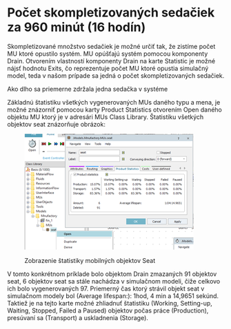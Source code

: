 # Počet skompletizovaných sedačiek za 960 minút (16 hodín)

Skompletizované množstvo sedačiek je možné určiť tak, že zistíme počet MU ktoré opustilo systém. MU opúšťajú systém pomocou komponenty Drain. Otvorením vlastností komponenty Drain na karte Statistic je možné nájsť hodnotu Exits, čo reprezentuje počet MU ktoré opustia simulačný model, teda v našom prípade sa jedná o počet skompletizovaných sedačiek.

Ako dlho sa priemerne  zdržala jedna sedačka v systéme

Základnú štatistiku všetkých vygenerovaných MUs daného typu a mena, je možné znázorniť pomocou karty Product Statistics otvorením Open daného objektu MU ktorý je v adresári MUs Class Library. Štatistiku všetkých objektov seat znázorňuje obrázok:

<figure><img src="../.gitbook/assets/stat_mob_objektov.png" alt=""><figcaption><p>Zobrazenie štatistiky mobilných objektov Seat</p></figcaption></figure>

V tomto konkrétnom príklade bolo objektom Drain zmazaných 91 objektov seat, 6 objektov seat sa stále nachádza v simulačnom modeli, čiže celkovo ich bolo vygenerovaných 97. Priemerný čas ktorý strávil objekt seat v simulačnom modely bol (Average lifespan:): 1hod, 4 min a 14,9651 sekúnd. Taktiež je na tejto karte možné zhliadnuť štatistiku (Working, Setting-up, Waiting, Stopped, Failed a Paused) objektov počas práce (Production), presúvaní sa (Transport) a uskladnenia (Storage).
